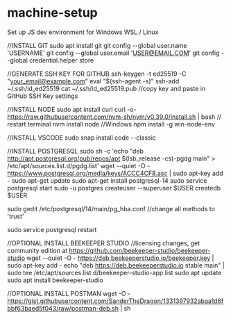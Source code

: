 # machine-setup
Set up JS dev environment for Windows WSL / Linux

//INSTALL GIT
sudo apt install git
git config --global user.name 'USERNAME'
git config --global user.email 'USER@EMAIL.COM'
git config --global credential.helper store

//GENERATE SSH KEY FOR GITHUB
ssh-keygen -t ed25519 -C "your_email@example.com"
eval "$(ssh-agent -s)"
ssh-add ~/.ssh/id_ed25519
cat ~/.ssh/id_ed25519.pub
    //copy key and paste in GitHub SSH Key settings


//INSTALL NODE
sudo apt install curl
curl -o- https://raw.githubusercontent.com/nvm-sh/nvm/v0.39.0/install.sh | bash
    // restart terminal
nvm install node
//Windows
npm install -g win-node-env


//INSTALL VSCODE
sudo snap install code --classic


//INSTALL POSTGRESQL
sudo sh -c 'echo "deb http://apt.postgresql.org/pub/repos/apt $(lsb_release -cs)-pgdg main" > /etc/apt/sources.list.d/pgdg.list'
wget --quiet -O - https://www.postgresql.org/media/keys/ACCC4CF8.asc | sudo apt-key add -
sudo apt-get update
sudo apt-get install postgresql-14
sudo service postgresql start
sudo -u postgres createuser --superuser $USER
createdb $USER

sudo gedit /etc/postgresql/14/main/pg_hba.conf
    //change all methods to 'trust'

sudo service postgresql restart

//OPTIONAL INSTALL BEEKEEPER STUDIO
//licensing changes, get community edition at https://github.com/beekeeper-studio/beekeeper-studio
wget --quiet -O - https://deb.beekeeperstudio.io/beekeeper.key | sudo apt-key add -
echo "deb https://deb.beekeeperstudio.io stable main" | sudo tee /etc/apt/sources.list.d/beekeeper-studio-app.list
sudo apt update
sudo apt install beekeeper-studio


//OPTIONAL INSTALL POSTMAN
wget -O - https://gist.githubusercontent.com/SanderTheDragon/1331397932abaa1d6fbbf63baed5f043/raw/postman-deb.sh | sh
